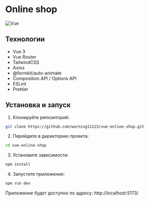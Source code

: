 # Online shop

![Vue](https://img.shields.io/badge/Vue-3.5.13-orange)

## Технологии

- Vue 3
- Vue Router
- TailwindCSS
- Axios
- @formkit/auto-animate
- Composition API / Options API
- ESLint
- Prettier

## Установка и запуск

1. Клонируйте репозиторий:
```bash
git clone https://github.com/warning11223/vue-online-shop.git
```
2. Перейдите в директорию проекта:
```bash
cd vue-online-shop
```

3. Установите зависимости:
```bash
npm install
```

4. Запустите приложение:
```bash
npm run dev
```
Приложение будет доступно по адресу: http://localhost:5173/

